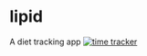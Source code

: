 # lipid
A diet tracking app
[![time tracker](https://wakatime.com/badge/github/ifndev/lipid.svg)](https://wakatime.com/badge/github/ifndev/lipid)
